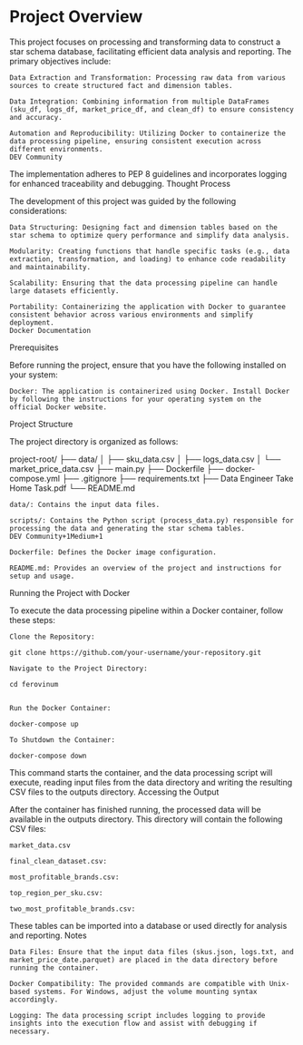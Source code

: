 # Project Overview

This project focuses on processing and transforming data to construct a star schema database, facilitating efficient data analysis and reporting. The primary objectives include:

    Data Extraction and Transformation: Processing raw data from various sources to create structured fact and dimension tables.​

    Data Integration: Combining information from multiple DataFrames (sku_df, logs_df, market_price_df, and clean_df) to ensure consistency and accuracy.​

    Automation and Reproducibility: Utilizing Docker to containerize the data processing pipeline, ensuring consistent execution across different environments.​
    DEV Community

The implementation adheres to PEP 8 guidelines and incorporates logging for enhanced traceability and debugging.​
Thought Process

The development of this project was guided by the following considerations:

    Data Structuring: Designing fact and dimension tables based on the star schema to optimize query performance and simplify data analysis.​

    Modularity: Creating functions that handle specific tasks (e.g., data extraction, transformation, and loading) to enhance code readability and maintainability.​

    Scalability: Ensuring that the data processing pipeline can handle large datasets efficiently.​

    Portability: Containerizing the application with Docker to guarantee consistent behavior across various environments and simplify deployment.​
    Docker Documentation

Prerequisites

Before running the project, ensure that you have the following installed on your system:

    Docker: The application is containerized using Docker. Install Docker by following the instructions for your operating system on the official Docker website.​

Project Structure

The project directory is organized as follows:

project-root/
├── data/
│   ├── sku_data.csv
│   ├── logs_data.csv
│   └── market_price_data.csv
├── main.py
├── Dockerfile
├── docker-compose.yml
├── .gitignore
├── requirements.txt
├── Data Engineer Take Home Task.pdf
└── README.md

    data/: Contains the input data files.​

    scripts/: Contains the Python script (process_data.py) responsible for processing the data and generating the star schema tables.​
    DEV Community+1Medium+1

    Dockerfile: Defines the Docker image configuration.​

    README.md: Provides an overview of the project and instructions for setup and usage.​

Running the Project with Docker

To execute the data processing pipeline within a Docker container, follow these steps:

    Clone the Repository:

    git clone https://github.com/your-username/your-repository.git

    Navigate to the Project Directory:

    cd ferovinum


    Run the Docker Container:

    docker-compose up

    To Shutdown the Container:

    docker-compose down

This command starts the container, and the data processing script will execute, reading input files from the data directory and writing the resulting CSV files to the outputs directory.
Accessing the Output

After the container has finished running, the processed data will be available in the outputs directory. This directory will contain the following CSV files:​

    market_data.csv

    final_clean_dataset.csv: 

    most_profitable_brands.csv: 

    top_region_per_sku.csv: 

    two_most_profitable_brands.csv: 

These tables can be imported into a database or used directly for analysis and reporting.​
Notes

    Data Files: Ensure that the input data files (skus.json, logs.txt, and market_price_date.parquet) are placed in the data directory before running the container.​

    Docker Compatibility: The provided commands are compatible with Unix-based systems. For Windows, adjust the volume mounting syntax accordingly.​

    Logging: The data processing script includes logging to provide insights into the execution flow and assist with debugging if necessary.